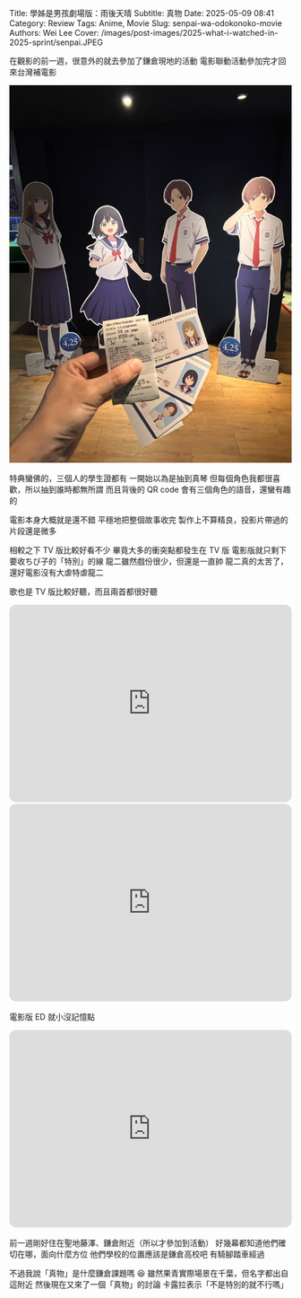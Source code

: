 Title: 學姊是男孩劇場版：雨後天晴
Subtitle: 真物
Date: 2025-05-09 08:41
Category: Review
Tags: Anime, Movie
Slug: senpai-wa-odokonoko-movie
Authors: Wei Lee
Cover: /images/post-images/2025-what-i-watched-in-2025-sprint/senpai.JPEG

在觀影的前一週，很意外的就去參加了鎌倉現地的活動
電影聯動活動參加完才回來台灣補電影

<!--more-->

![senpai](/images/post-images/2025-what-i-watched-in-2025-sprint/senpai.JPEG)

特典蠻佛的，三個人的學生證都有
一開始以為是抽到真琴
但每個角色我都很喜歡，所以抽到誰時都無所謂
而且背後的 QR code 會有三個角色的語音，還蠻有趣的

電影本身大概就是還不錯
平穩地把整個故事收完
製作上不算精良，投影片帶過的片段還是微多

相較之下 TV 版比較好看不少
畢竟大多的衝突點都發生在 TV 版
電影版就只剩下要收ちび子的「特別」的線
龍二雖然戲份很少，但還是一直帥
龍二真的太苦了，還好電影沒有大虐特虐龍二

歌也是 TV 版比較好聽，而且兩首都很好聽

<iframe style="border-radius:12px" src="https://open.spotify.com/embed/track/0ExhkL9si3Vw5bNsam9afZ?utm_source=generator" width="100%" height="352" frameBorder="0" allowfullscreen="" allow="autoplay; clipboard-write; encrypted-media; fullscreen; picture-in-picture" loading="lazy"></iframe>

<iframe style="border-radius:12px" src="https://open.spotify.com/embed/track/23eX2EUwE7EhiLWoPl1Pdv?utm_source=generator" width="100%" height="352" frameBorder="0" allowfullscreen="" allow="autoplay; clipboard-write; encrypted-media; fullscreen; picture-in-picture" loading="lazy"></iframe>

電影版 ED 就小沒記憶點

<iframe style="border-radius:12px" src="https://open.spotify.com/embed/track/69wF6z70ctlhcCzKFEyKs1?utm_source=generator" width="100%" height="352" frameBorder="0" allowfullscreen="" allow="autoplay; clipboard-write; encrypted-media; fullscreen; picture-in-picture" loading="lazy"></iframe>

前一週剛好住在聖地藤澤、鎌倉附近（所以才參加到活動）
好幾幕都知道他們確切在哪，面向什麼方位
他們學校的位置應該是鎌倉高校吧
有騎腳踏車經過

不過我說「真物」是什麼鎌倉課題嗎 😆
雖然果青實際場景在千葉，但名字都出自這附近
然後現在又來了一個「真物」的討論
卡露拉表示「不是特別的就不行嗎」
